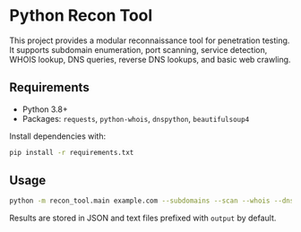 # Python Recon Tool

This project provides a modular reconnaissance tool for penetration testing. It supports subdomain enumeration, port scanning, service detection, WHOIS lookup, DNS queries, reverse DNS lookups, and basic web crawling.

## Requirements

- Python 3.8+
- Packages: `requests`, `python-whois`, `dnspython`, `beautifulsoup4`

Install dependencies with:

```bash
pip install -r requirements.txt
```

## Usage

```bash
python -m recon_tool.main example.com --subdomains --scan --whois --dns
```

Results are stored in JSON and text files prefixed with `output` by default.
